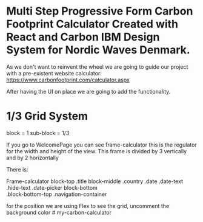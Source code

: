 # Multi Step Progressive Form Carbon Footprint Calculator Created with React and Carbon IBM Design System for Nordic Waves Denmark.

As we don't want to reinvent the wheel we are going to guide our project with a pre-existent website calculator: https://www.carbonfootprint.com/calculator.aspx

After having the UI on place we are going to add the functionality.

# 1/3 Grid System

block = 1
sub-block = 1/3

If you go to WelcomePage you can see frame-calculator this is the regulator for the width and height of the view. This frame is divided by 3 vertically and by 2 horizontally

There is: 

Frame-calculator
    block-top
        .title
    block-middle
        .country
        .date
            .date-text
            .hide-text
            .date-picker
    block-bottom    
        .block-bottom-top
        .navigation-container

for the position we are using Flex 
to see the grid, uncomment the background color # my-carbon-calculator
